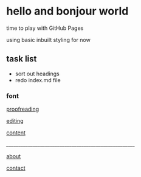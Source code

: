 # hello and bonjour world

time to play with GitHub Pages

using basic inbuilt styling for now

## task list

- sort out headings
- redo index.md file

### font

[proofreading](/proofreading.html)

[editing](/editing.html)

[content](/content.html)

*_____________________________________________________*

[about](/about.html)

[contact](/contact.html)
